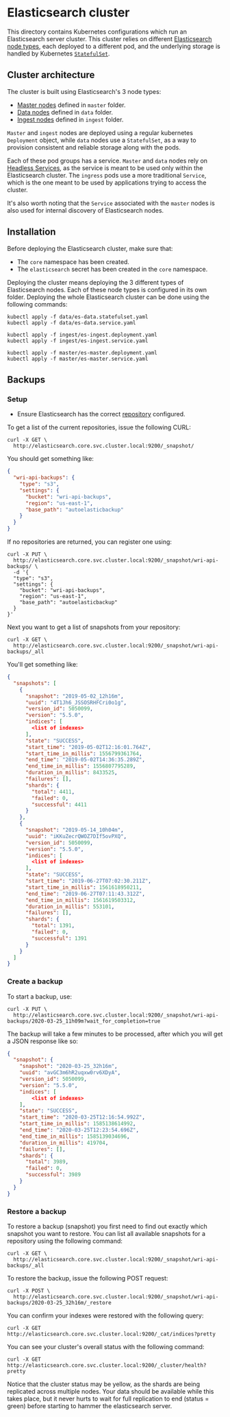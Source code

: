 # Elasticsearch cluster

This directory contains Kubernetes configurations which run an Elasticsearch server cluster. This cluster relies on different [Elasticsearch node types](https://www.elastic.co/guide/en/elasticsearch/reference/5.6/modules-node.html), each deployed to a different pod, and the underlying storage is handled by Kubernetes  [`StatefulSet`](https://kubernetes.io/docs/concepts/workloads/controllers/statefulset/).

## Cluster architecture

The cluster is built using Elasticsearch's 3 node types:

- [Master nodes](https://www.elastic.co/guide/en/elasticsearch/reference/5.6/modules-node.html#master-node) defined in `master` folder.
- [Data nodes](https://www.elastic.co/guide/en/elasticsearch/reference/5.6/modules-node.html#data-node) defined in `data` folder.
- [Ingest nodes](https://www.elastic.co/guide/en/elasticsearch/reference/5.6/ingest.html) defined in `ingest` folder.

`Master` and `ingest` nodes are deployed using a regular kubernetes `Deployment` object, while `data` nodes use a `StatefulSet`, as a way to provision consistent and reliable storage along with the pods.

Each of these pod groups has a service. `Master` and `data` nodes rely on [Headless Services](https://dev.to/kaoskater08/building-a-headless-service-in-kubernetes-3bk8), as the service is meant to be used only within the Elasticsearch cluster. The `ingress` pods use a more traditional `Service`, which is the one meant to be used by applications trying to access the cluster. 

It's also worth noting that the `Service` associated with the `master` nodes is also used for internal discovery of Elasticsearch nodes.

## Installation

Before deploying the Elasticsearch cluster, make sure that:
- The `core` namespace has been created.
- The `elasticsearch` secret has been created in the `core` namespace.

Deploying the cluster means deploying the 3 different types of Elasticsearch nodes. Each of these node types is configured in its own folder. Deploying the whole Elasticsearch cluster can be done using the following commands:

```shell
kubectl apply -f data/es-data.statefulset.yaml
kubectl apply -f data/es-data.service.yaml

kubectl apply -f ingest/es-ingest.deployment.yaml
kubectl apply -f ingest/es-ingest.service.yaml

kubectl apply -f master/es-master.deployment.yaml
kubectl apply -f master/es-master.service.yaml
```

## Backups


### Setup

- Ensure Elasticsearch has the correct [repository](https://www.elastic.co/guide/en/elasticsearch/reference/5.5/modules-snapshots.html) configured.

To get a list of the current repositories, issue the following CURL:

```shell script
curl -X GET \
  http://elasticsearch.core.svc.cluster.local:9200/_snapshot/
```

You should get something like:

```json
{
  "wri-api-backups": {
    "type": "s3",
    "settings": {
      "bucket": "wri-api-backups",
      "region": "us-east-1",
      "base_path": "autoelasticbackup"
    }
  }
}
```

If no repositories are returned, you can register one using:

```shell script
curl -X PUT \
  http://elasticsearch.core.svc.cluster.local:9200/_snapshot/wri-api-backups/ \
  -d '{
  "type": "s3",
  "settings": {
    "bucket": "wri-api-backups",
    "region": "us-east-1",
    "base_path": "autoelasticbackup"
  }
}'
```

Next you want to get a list of snapshots from your repository:

```shell script
curl -X GET \
  http://elasticsearch.core.svc.cluster.local:9200/_snapshot/wri-api-backups/_all
```

You'll get something like:

```json
{
  "snapshots": [
    {
      "snapshot": "2019-05-02_12h16m",
      "uuid": "4T1Jh6_JSSOSRHFCri0o1g",
      "version_id": 5050099,
      "version": "5.5.0",
      "indices": [
        <list of indexes>
      ],
      "state": "SUCCESS",
      "start_time": "2019-05-02T12:16:01.764Z",
      "start_time_in_millis": 1556799361764,
      "end_time": "2019-05-02T14:36:35.289Z",
      "end_time_in_millis": 1556807795289,
      "duration_in_millis": 8433525,
      "failures": [],
      "shards": {
        "total": 4411,
        "failed": 0,
        "successful": 4411
      }
    },
    {
      "snapshot": "2019-05-14_10h04m",
      "uuid": "iKKuZecrQWOZ7DIf5ovPXQ",
      "version_id": 5050099,
      "version": "5.5.0",
      "indices": [
        <list of indexes>
      ],
      "state": "SUCCESS",
      "start_time": "2019-06-27T07:02:30.211Z",
      "start_time_in_millis": 1561618950211,
      "end_time": "2019-06-27T07:11:43.312Z",
      "end_time_in_millis": 1561619503312,
      "duration_in_millis": 553101,
      "failures": [],
      "shards": {
        "total": 1391,
        "failed": 0,
        "successful": 1391
      }
    }
  ]
}
```


### Create a backup

To start a backup, use:

```shell script
curl -X PUT \
  http://elasticsearch.core.svc.cluster.local:9200/_snapshot/wri-api-backups/2020-03-25_11h09m?wait_for_completion=true
```

The backup will take a few minutes to be processed, after which you will get a JSON response like so:

```json
{
  "snapshot": {
    "snapshot": "2020-03-25_32h16m",
    "uuid": "avGC3m6hR2uqxw0rv6XDyA",
    "version_id": 5050099,
    "version": "5.5.0",
    "indices": [
        <list of indexes>
    ],
    "state": "SUCCESS",
    "start_time": "2020-03-25T12:16:54.992Z",
    "start_time_in_millis": 1585138614992,
    "end_time": "2020-03-25T12:23:54.696Z",
    "end_time_in_millis": 1585139034696,
    "duration_in_millis": 419704,
    "failures": [],
    "shards": {
      "total": 3989,
      "failed": 0,
      "successful": 3989
    }
  }
}
```

### Restore a backup

To restore a backup (snapshot) you first need to find out exactly which snapshot you want to restore. You can list all available snapshots for a repository using the following command:

```shell script
curl -X GET \
  http://elasticsearch.core.svc.cluster.local:9200/_snapshot/wri-api-backups/_all
```

To restore the backup, issue the following POST request:

```shell script
curl -X POST \
  http://elasticsearch.core.svc.cluster.local:9200/_snapshot/wri-api-backups/2020-03-25_32h16m/_restore
```

You can confirm your indexes were restored with the following query:

```shell script
curl -X GET http://elasticsearch.core.svc.cluster.local:9200/_cat/indices?pretty
```

You can see your cluster's overall status with the following command:
```shell script
curl -X GET http://elasticsearch.core.svc.cluster.local:9200/_cluster/health?pretty
```

Notice that the cluster status may be yellow, as the shards are being replicated across 
multiple nodes. Your data should be available while this takes place, but it never hurts to wait for full replication to end (status = green) before starting to hammer the elasticsearch server.